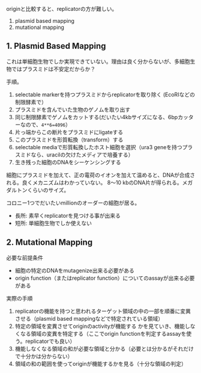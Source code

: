 
originと比較すると、replicatorの方が難しい。

1. plasmid based mapping
2. mutational mapping

## 1. Plasmid Based Mapping

これは単細胞生物でしか実現できていない。理由は良く分からないが、多細胞生物ではプラスミドは不安定だからか？

手順。

1. selectable markerを持つプラスミドからreplicatorを取り除く (EcoRIなどの制限酵素で）
2. プラスミドを含んでいた生物のゲノムを取り出す
3. 同じ制限酵素でゲノムをカットする(だいたい4kbサイズになる、6bpカッターなので、`4**6=4096`）
4. 片っ端からこの断片をプラスミドにligateする
5. このプラスミドを形質転換（transform）する
6. selectable mediaで形質転換したホスト細胞を選択（ura3 geneを持つプラスミドなら、uracilの欠けたメディアで培養する）
7. 生き残った細胞のDNAをシーケンシングする

細胞にプラスミドを加えて、正の電荷のイオンを加えて温めると、DNAが合成される。良くメカニズムはわかっていない。
8〜10 kbのDNA片が得られる。メガダルトンくらいのサイズ。

コロニー1つでだいたいmillionのオーダーの細胞が居る。

- 長所: 素早くreplicatorを見つける事が出来る
- 短所: 単細胞生物でしか使えない

## 2. Mutational Mapping

必要な前提条件

- 細胞の特定のDNAをmutagenize出来る必要がある
- origin function（またはreplicator function）についてのassayが出来る必要がある

実際の手順

1. replicatorの機能を持つと思われるターゲット領域の中の一部を順番に変異させる（plasmid based mappingなどで特定されている領域）
2. 特定の領域を変異させてoriginのactivityが機能する かを見ていき、機能しなくなる領域の変異を特定する（ここでorigin functionを判定するassayを使う。replicatorでも良い）
3. 機能しなくなる領域の和が必要な領域と分かる（必要とは分かるがそれだけで十分かは分からない）
4. 領域の和の範囲を使ってoriginが機能するかを見る（十分な領域の判定）

